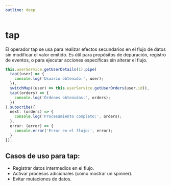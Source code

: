 ```yaml
---
outline: deep
---
```


# tap

El operador tap se usa para realizar efectos secundarios en el flujo de datos sin modificar el valor emitido. Es útil para propósitos de depuración, registro de eventos, o para ejecutar acciones específicas sin alterar el flujo.

```ts
this.userService.getUserDetails(1).pipe(
  tap((user) => {
    console.log('Usuario obtenido:', user);
  }),
  switchMap((user) => this.userService.getUserOrders(user.id)),
  tap((orders) => {
    console.log('Órdenes obtenidas:', orders);
  })
).subscribe({
  next: (orders) => {
    console.log('Procesamiento completo:', orders);
  },
  error: (error) => {
    console.error('Error en el flujo:', error);
  }
});
```

## Casos de uso para tap:

* Registrar datos intermedios en el flujo.
* Activar procesos adicionales (como mostrar un spinner).
* Evitar mutaciones de datos.